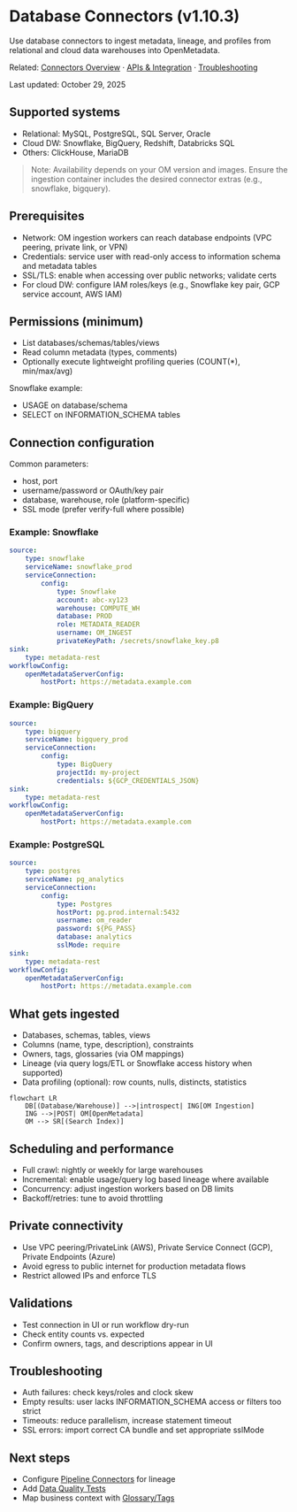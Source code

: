 ﻿# Database Connectors (v1.10.3)

Use database connectors to ingest metadata, lineage, and profiles from relational and cloud data warehouses into OpenMetadata.

Related: [Connectors Overview](./connectors-overview.md) · [APIs & Integration](../../03-technical-deep-dive/apis-integration.md) · [Troubleshooting](../../10-reference/troubleshooting.md)

Last updated: October 29, 2025

## Supported systems

- Relational: MySQL, PostgreSQL, SQL Server, Oracle
- Cloud DW: Snowflake, BigQuery, Redshift, Databricks SQL
- Others: ClickHouse, MariaDB

> Note: Availability depends on your OM version and images. Ensure the ingestion container includes the desired connector extras (e.g., snowflake, bigquery).

## Prerequisites

- Network: OM ingestion workers can reach database endpoints (VPC peering, private link, or VPN)
- Credentials: service user with read-only access to information schema and metadata tables
- SSL/TLS: enable when accessing over public networks; validate certs
- For cloud DW: configure IAM roles/keys (e.g., Snowflake key pair, GCP service account, AWS IAM)

## Permissions (minimum)

- List databases/schemas/tables/views
- Read column metadata (types, comments)
- Optionally execute lightweight profiling queries (COUNT(*), min/max/avg)

Snowflake example:
- USAGE on database/schema
- SELECT on INFORMATION_SCHEMA tables

## Connection configuration

Common parameters:
- host, port
- username/password or OAuth/key pair
- database, warehouse, role (platform-specific)
- SSL mode (prefer verify-full where possible)

### Example: Snowflake

```yaml
source:
	type: snowflake
	serviceName: snowflake_prod
	serviceConnection:
		config:
			type: Snowflake
			account: abc-xy123
			warehouse: COMPUTE_WH
			database: PROD
			role: METADATA_READER
			username: OM_INGEST
			privateKeyPath: /secrets/snowflake_key.p8
sink:
	type: metadata-rest
workflowConfig:
	openMetadataServerConfig:
		hostPort: https://metadata.example.com
```

### Example: BigQuery

```yaml
source:
	type: bigquery
	serviceName: bigquery_prod
	serviceConnection:
		config:
			type: BigQuery
			projectId: my-project
			credentials: ${GCP_CREDENTIALS_JSON}
sink:
	type: metadata-rest
workflowConfig:
	openMetadataServerConfig:
		hostPort: https://metadata.example.com
```

### Example: PostgreSQL

```yaml
source:
	type: postgres
	serviceName: pg_analytics
	serviceConnection:
		config:
			type: Postgres
			hostPort: pg.prod.internal:5432
			username: om_reader
			password: ${PG_PASS}
			database: analytics
			sslMode: require
sink:
	type: metadata-rest
workflowConfig:
	openMetadataServerConfig:
		hostPort: https://metadata.example.com
```

## What gets ingested

- Databases, schemas, tables, views
- Columns (name, type, description), constraints
- Owners, tags, glossaries (via OM mappings)
- Lineage (via query logs/ETL or Snowflake access history when supported)
- Data profiling (optional): row counts, nulls, distincts, statistics

```mermaid
flowchart LR
	DB[(Database/Warehouse)] -->|introspect| ING[OM Ingestion]
	ING -->|POST| OM[OpenMetadata]
	OM --> SR[(Search Index)]
```

## Scheduling and performance

- Full crawl: nightly or weekly for large warehouses
- Incremental: enable usage/query log based lineage where available
- Concurrency: adjust ingestion workers based on DB limits
- Backoff/retries: tune to avoid throttling

## Private connectivity

- Use VPC peering/PrivateLink (AWS), Private Service Connect (GCP), Private Endpoints (Azure)
- Avoid egress to public internet for production metadata flows
- Restrict allowed IPs and enforce TLS

## Validations

- Test connection in UI or run workflow dry-run
- Check entity counts vs. expected
- Confirm owners, tags, and descriptions appear in UI

## Troubleshooting

- Auth failures: check keys/roles and clock skew
- Empty results: user lacks INFORMATION_SCHEMA access or filters too strict
- Timeouts: reduce parallelism, increase statement timeout
- SSL errors: import correct CA bundle and set appropriate sslMode

## Next steps

- Configure [Pipeline Connectors](./pipeline-connectors.md) for lineage
- Add [Data Quality Tests](../../06-user-guides/data-quality.md)
- Map business context with [Glossary/Tags](../../10-reference/glossary.md)

